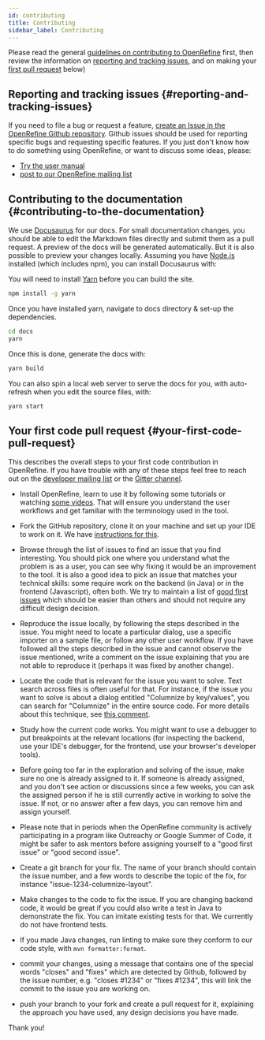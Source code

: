 ```yaml
---
id: contributing
title: Contributing
sidebar_label: Contributing
---
```


Please read the general [guidelines on contributing to OpenRefine](https://github.com/OpenRefine/OpenRefine/blob/master/CONTRIBUTING.md) first, then review the information on [reporting and tracking issues](#reporting-and-tracking-issues), and on making your [first pull request](#your-first-pull-request) below)

## Reporting and tracking issues {#reporting-and-tracking-issues}

If you need to file a bug or request a feature, [create an Issue in the OpenRefine Github repository](https://github.com/OpenRefine/OpenRefine/issues). Github issues should be used for reporting specific bugs and requesting specific features. If you just don't know how to do something using OpenRefine, or want to discuss some ideas, please:

- [Try the user manual](/)
- [post to our OpenRefine mailing list](http://groups.google.com/group/openrefine/)

## Contributing to the documentation {#contributing-to-the-documentation}

We use [Docusaurus](https://docusaurus.io/) for our docs. For small documentation changes, you should be able to edit the Markdown files directly and submit them as a pull request. A preview of the docs will be generated automatically. But it is also
possible to preview your changes locally. Assuming you have [Node.js](https://nodejs.org/en/download/) installed (which includes npm), you can install Docusaurus with:

You will need to install [Yarn](https://yarnpkg.com/getting-started/install) before you can build the site.
```sh
npm install -g yarn
```

Once you have installed yarn, navigate to docs directory & set-up the dependencies.

```sh
cd docs
yarn
```

Once this is done, generate the docs with:

```sh
yarn build
```

You can also spin a local web server to serve the docs for you, with auto-refresh when you edit the source files, with:
```sh
yarn start
```

## Your first code pull request {#your-first-code-pull-request}

This describes the overall steps to your first code contribution in OpenRefine. If you have trouble with any of these steps feel free to reach out on the [developer mailing list](https://groups.google.com/forum/#!forum/openrefine-dev) or the [Gitter channel](https://gitter.im/OpenRefine/OpenRefine).

- Install OpenRefine, learn to use it by following some tutorials or watching [some videos](http://openrefine.org/). That will ensure you understand the user workflows and get familiar with the terminology used in the tool.

- Fork the GitHub repository, clone it on your machine and set up your IDE to work on it. We have [instructions for this](https://github.com/OpenRefine/OpenRefine/wiki/Building-OpenRefine-From-Source).

- Browse through the list of issues to find an issue that you find interesting. You should pick one where you understand what the problem is as a user, you can see why fixing it would be an improvement to the tool. It is also a good idea to pick an issue that matches your technical skills: some require work on the backend (in Java) or in the frontend (Javascript), often both. We try to maintain a list of [good first issues](https://github.com/OpenRefine/OpenRefine/issues?q=is%3Aopen+is%3Aissue+label%3A%22good+first+issue%22) which should be easier than others and should not require any difficult design decision.

- Reproduce the issue locally, by following the steps described in the issue. You might need to locate a particular dialog, use a specific importer on a sample file, or follow any other user workflow. If you have followed all the steps described in the issue and cannot observe the issue mentioned, write a comment on the issue explaining that you are not able to reproduce it (perhaps it was fixed by another change).

- Locate the code that is relevant for the issue you want to solve. Text search across files is often useful for that. For instance, if the issue you want to solve is about a dialog entitled "Columnize by key/values", you can search for "Columnize" in the entire source code. For more details about this technique, see [this comment](https://github.com/OpenRefine/OpenRefine/issues/3137#issuecomment-691649962).

- Study how the current code works. You might want to use a debugger to put breakpoints at the relevant locations (for inspecting the backend, use your IDE's debugger, for the frontend, use your browser's developer tools).

- Before going too far in the exploration and solving of the issue, make sure no one is already assigned to it. If someone is already assigned, and you don't see action or discussions since a few weeks, you can ask the assigned person if he is still currently active in working to solve the issue. If not, or no answer after a few days, you can remove him and assign yourself.

- Please note that in periods when the OpenRefine community is actively participating in a program like Outreachy or Google Summer of Code, it might be safer to ask mentors before assigning yourself to a "good first issue" or "good second issue".

- Create a git branch for your fix. The name of your branch should contain the issue number, and a few words to describe the topic of the fix, for instance "issue-1234-columnize-layout".

- Make changes to the code to fix the issue. If you are changing backend code, it would be great if you could also write a test in Java to demonstrate the fix. You can imitate existing tests for that. We currently do not have frontend tests.

- If you made Java changes, run linting to make sure they conform to our code style, with `mvn formatter:format`.

- commit your changes, using a message that contains one of the special words "closes" and "fixes" which are detected by Github, followed by the issue number, e.g. "closes #1234" or "fixes #1234", this will link the commit to the issue you are working on.

- push your branch to your fork and create a pull request for it, explaining the approach you have used, any design decisions you have made.

Thank you!
